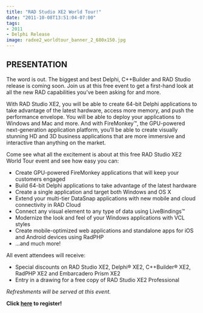 ```yaml
---
title: "RAD Studio XE2 World Tour!"
date: "2011-10-08T13:51:04-07:00"
tags:
- 2011
- Delphi Release
image: radxe2_worldtour_banner_2_680x150.jpg
---
```


## PRESENTATION ##

The word is out. The biggest and best Delphi, C++Builder and RAD Studio release is coming soon. Join us at this free event to get a first-hand look at all the new RAD capabilities you’ve been asking for and more.

With RAD Studio XE2, you will be able to create 64-bit Delphi applications to take advantage of the latest hardware, access more memory, and push the performance envelope. You will be able to deploy your applications to Windows and Mac and more. And with FireMonkey™, the GPU-powered next-generation application platform, you’ll be able to create visually stunning HD and 3D business applications that are more immersive and interactive than anything on the market.

Come see what all the excitement is about at this free RAD Studio XE2 World Tour event and see how easy you can:

- Create GPU-powered FireMonkey applications that will keep your customers engaged
- Build 64-bit Delphi applications to take advantage of the latest hardware
- Create a single application and target both Windows and OS X
- Extend your multi-tier DataSnap applications with new mobile and cloud connectivity in RAD Cloud
- Connect any visual element to any type of data using LiveBindings™
- Modernize the look and feel of your Windows applications with VCL styles
- Create mobile-optimized web applications and standalone apps for iOS and Android devices using RadPHP
- ...and much more!

All event attendees will receive:

- Special discounts on RAD Studio XE2, Delphi® XE2, C++Builder® XE2, RadPHP XE2 and Embarcadero Prism XE2
- Entry in a drawing for a free copy of RAD Studio XE2 Professional

*Refreshments will be served at this event.*

**Click [here](http://forms.embarcadero.com/forms/RADStudioXE2WorldTour-Portland) to register!**
